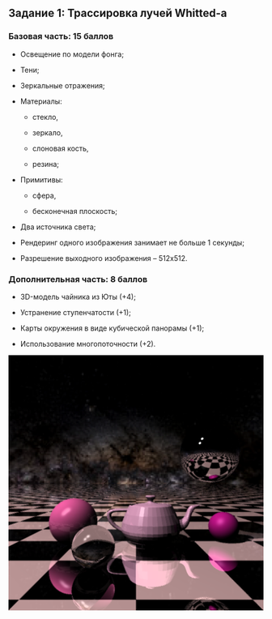 ## Задание 1: Трассировка лучей Whitted-а

### Базовая часть: 15 баллов

* Освещение по модели фонга;

* Тени;

* Зеркальные отражения;

* Материалы: 

	* стекло,

	* зеркало,

	* слоновая кость,

	* резина;

* Примитивы:

	* сфера,

	* бесконечная плоскость;

* Два источника света;

* Рендеринг одного изображения занимает не больше 1 секунды;

* Разрешение выходного изображения – 512x512.

### Дополнительная часть: 8 баллов

* 3D-модель чайника из Юты (+4);

* Устранение ступенчатости (+1);

* Карты окружения в виде кубической панорамы (+1);

* Использование многопоточности (+2).

![alt text](./out.png)
